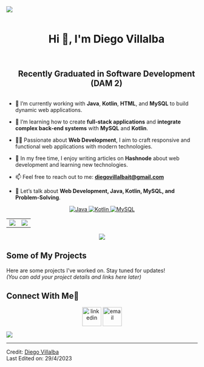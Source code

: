 <!--horizontal divider(gradiant)-->
<img src="https://user-images.githubusercontent.com/73097560/115834477-dbab4500-a447-11eb-908a-139a6edaec5c.gif">

<!--h1 without bottom border-->
<div id="user-content-toc">
  <ul align="center">
    <summary><h1 style="display: inline-block">Hi 👋, I'm Diego Villalba</h1></summary>
  </ul>
</div>

<!--h2 without bottom border-->
<div id="user-content-toc">
  <ul align="center">
    <summary><h2 style="display: inline-block">Recently Graduated in Software Development (DAM 2)</h2></summary>
  </ul>
</div>

<!--Intro start-->
- 🔭 I’m currently working with **Java**, **Kotlin**, **HTML**, and **MySQL** to build dynamic web applications.

- 🌱 I’m learning how to create **full-stack applications** and **integrate complex back-end systems** with **MySQL** and **Kotlin**.

- 👨‍💻 Passionate about **Web Development**, I aim to craft responsive and functional web applications with modern technologies.

- 📝 In my free time, I enjoy writing articles on **Hashnode** about web development and learning new technologies.

- 📫 Feel free to reach out to me: **diegovillalbait@gmail.com**

- 💬 Let’s talk about **Web Development, Java, Kotlin, MySQL, and Problem-Solving**.

<!--Intro end-->

<!-- Badges -->
<p align="center">
  <a href="https://dev.to/envoy_/150-badges-for-github-pnk" target="_blank">
    <img src="https://img.shields.io/badge/Java-007396?style=for-the-badge&logo=java&logoColor=white" alt="Java" />
  </a>
  <a href="https://dev.to/envoy_/150-badges-for-github-pnk" target="_blank">
    <img src="https://img.shields.io/badge/Kotlin-7F52FF?style=for-the-badge&logo=kotlin&logoColor=white" alt="Kotlin" />
  </a>
  <a href="https://dev.to/envoy_/150-badges-for-github-pnk" target="_blank">
    <img src="https://img.shields.io/badge/MySQL-4479A1?style=for-the-badge&logo=mysql&logoColor=white" alt="MySQL" />
  </a>
</p>

<!-- Stats & Trophy -->
<p align="center">
  <table align="center">
    <tr border="none">
      <td width="50%" align="center">
        <img align="center" src="https://github-readme-stats.vercel.app/api?username=DiegoVillalba&theme=dark&show_icons=true&count_private=true" />
      </td>
      <td width="50%" align="center">
        <img align="center" src="https://github-readme-stats.anuraghazra1.vercel.app/api/top-langs/?username=DiegoVillalba&theme=dark&hide_border=false&no-bg=true&no-frame=true&langs_count=10"/>
      </td>
    </tr>
  </table>
</p>

<!-- Skill Icons -->
<p align="center">
  <a href="https://skillicons.dev">
    <img src="https://skillicons.dev/icons?i=java,kotlin,html,mysql" />
  </a>
</p>

<!-- Project Showcase -->
## Some of My Projects

Here are some projects I've worked on. Stay tuned for updates!  
*(You can add your project details and links here later)*

<!-- Connect with me -->
## Connect With Me🤝

<p align="center">
  <a href="https://www.linkedin.com/in/diegovillalbagaraballu/" target="blank"><img align="center" src="https://user-images.githubusercontent.com/88904952/234979284-68c11d7f-1acc-4f0c-ac78-044e1037d7b0.png" alt="linkedin" height="50" width="50" /></a>
  <a href="mailto:diegovillalbait@gmail.com" target="blank"><img align="center" src="https://user-images.githubusercontent.com/88904952/234982196-562aea17-5532-4550-8c08-1c7cb994a541.png" alt="email" height="50" width="50" /></a>
</p>

<!--horizontal divider(gradiant)-->
<img src="https://user-images.githubusercontent.com/73097560/115834477-dbab4500-a447-11eb-908a-139a6edaec5c.gif">

----------------------------------------------------------------------  
Credit: [Diego Villalba](https://github.com/DiegoVillalba)  
Last Edited on: 29/4/2023
